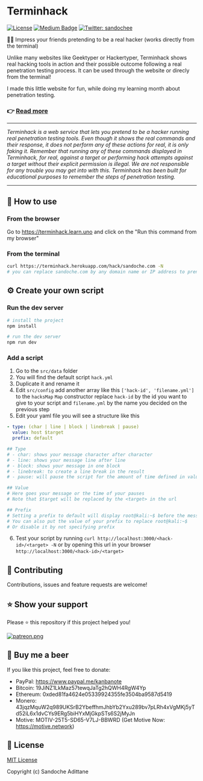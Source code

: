 # Terminhack

[![License][license-src]][license-href]
[![Medium Badge](https://badgen.net/badge/icon/medium?icon=medium&label)](https://medium.com/@sandoche)
[![Twitter: sandochee](https://img.shields.io/twitter/follow/sandochee.svg?style=social)](https://twitter.com/sandochee)

👨‍💻 Impress your friends pretending to be a real hacker (works directly from the terminal)

Unlike many websites like Geektyper or Hackertyper, Terminhack shows real hacking tools in action and their possible outcome following a real penetration testing process. It can be used through the website or direcly from the terminal!

I made this little website for fun, while doing my learning month about penetration testing.

### 👉 [Read more](https://medium.com/learning-lab/getting-started-with-ethical-hacking-1aa6401355fa)

<hr>
<em>Terminhack is a web service that lets you pretend to be a hacker running real penetration testing tools. Even though it shows the real commands and their response, it does not perform any of these actions for real, it is only faking it. Remember that running any of these commands displayed in Terminhack, for real, against a target or performing hack attempts against a target without their explicit permission is illegal. We are not responsible for any trouble you may get into with this.
Terminhack has been built for educational purposes to remember the steps of penetration testing.</em>
<hr>


## 📖 How to use

### From the browser
Go to https://terminhack.learn.uno and click on the "Run this command from my browser"

### From the terminal
```sh
curl https://terminhack.herokuapp.com/hack/sandoche.com -N
# you can replace sandoche.com by any domain name or IP address to prentend hacking a specific target
```

## ⚙️ Create your own script

### Run the dev server
```sh
# install the project
npm install

# run the dev server
npm run dev
```

### Add a script
1. Go to the `src/data` folder
2. You will find the default script `hack.yml`
3. Duplicate it and rename it
4. Edit `src/config` add another array like this `['hack-id', 'filename.yml']` to the `hacksMap` `Map` constructor replace `hack-id` by the id you want to give to your script and `filename.yml` by the name you decided on the previous step
5. Edit your yaml file you will see a structure like this
```yaml
- type: (char | line | block | linebreak | pause)
  value: host $target
  prefix: default

## Type
# - char: shows your message character after character
# - line: shows your message line after line
# - block: shows your message in one block
# - linebreak: to create a line break in the result
# - pause: will pause the script for the amount of time defined in value

## Value
# Here goes your message or the time of your pauses
# Note that $target will be replaced by the <target> in the url

## Prefix
# Setting a prefix to default will display root@kali:~$ before the message
# You can also put the value of your prefix to replace root@kali:~$
# Or disable it by not specifying prefix
```
6. Test your script by running  `curl http://localhost:3000/<hack-id>/<target> -N` or by opening this url in your browser `http://localhost:3000/<hack-id>/<target>`

## 🤝 Contributing

Contributions, issues and feature requests are welcome!

## ⭐️ Show your support

Please ⭐️ this repository if this project helped you!

<a href="https://www.patreon.com/sandoche">[![patreon.png](https://c5.patreon.com/external/logo/become_a_patron_button.png)](https://www.patreon.com/sandoche)</a>

## 🍺 Buy me a beer

If you like this project, feel free to donate:

- PayPal: https://www.paypal.me/kanbanote
- Bitcoin: 19JiNZ1LkMaz57tewqJaTg2hQWH4RgW4Yp
- Ethereum: 0xded81fa4624e05339924355fe3504ba9587d5419
- Monero: 43jqzMquW2q989UKSrB2YbeffhmJhbYb2Yxu289bv7pLRh4xVgMKj5yTd52iL6x1dvCYs9ERg5biHYxMjGkpSTs6S2jMyJn
- Motive: MOTIV-25T5-SD65-V7LJ-BBWRD (Get Motive Now: https://motive.network)

## 📄 License

[MIT License](./LICENSE)

Copyright (c) Sandoche Adittane

<!-- Badges -->

[license-src]: https://img.shields.io/npm/l/darkmode-js.svg
[license-href]: ./LICENSE
